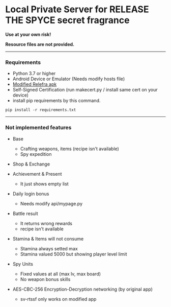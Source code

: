 # Local Private Server for RELEASE THE SPYCE secret fragrance

**Use at your own risk!**

**Resource files are not provided.**

---

### Requirements

- Python 3.7 or higher
- Android Device or Emulator (Needs modify hosts file)
- [Modified Relefra apk](https://mega.nz/file/AJ0DXaqA#hOiFlmsWZXwgFJBbrcLj2hvbV5ie-wGgv_pJKxaAoLc)
- Self-Signed Certification (run makecert.py / install same cert on your device)
- install pip requirements by this command. 
```
pip install -r requirements.txt
```

---

### Not implemented features

- Base
  + Crafting weapons, items (recipe isn't available)
  + Spy expedition

- Shop & Exchange

- Achievement & Present
  + It just shows empty list

- Daily login bonus
  + Needs modify api/mypage.py

- Battle result
  + It returns wrong rewards
  + recipe isn't available

- Stamina & Items will not consume
  + Stamina always setted max
  + Stamina valued 5000 but showing player level limit

- Spy Units
  + Fixed values at all (max lv, max board)
  + No weapon bonus skills
  
- AES-CBC-256 Encryption-Decryption networking (by original app)
  + sv-rtssf only works on modified app  
